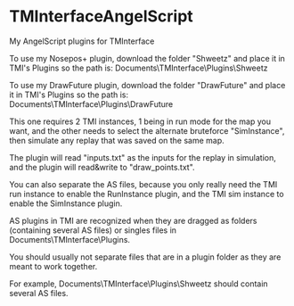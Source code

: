 # TMInterfaceAngelScript
My AngelScript plugins for TMInterface


To use my Nosepos+ plugin, download the folder "Shweetz" and place it in TMI's Plugins so the path is: Documents\TMInterface\Plugins\Shweetz


To use my DrawFuture plugin, download the folder "DrawFuture" and place it in TMI's Plugins so the path is: Documents\TMInterface\Plugins\DrawFuture

This one requires 2 TMI instances, 1 being in run mode for the map you want, and the other needs to select the alternate bruteforce "SimInstance", then simulate any replay that was saved on the same map.

The plugin will read "inputs.txt" as the inputs for the replay in simulation, and the plugin will read&write to "draw_points.txt".

You can also separate the AS files, because you only really need the TMI run instance to enable the RunInstance plugin, and the TMI sim instance to enable the SimInstance plugin.



AS plugins in TMI are recognized when they are dragged as folders (containing several AS files) or singles files in Documents\TMInterface\Plugins.

You should usually not separate files that are in a plugin folder as they are meant to work together.

For example, Documents\TMInterface\Plugins\Shweetz should contain several AS files.
